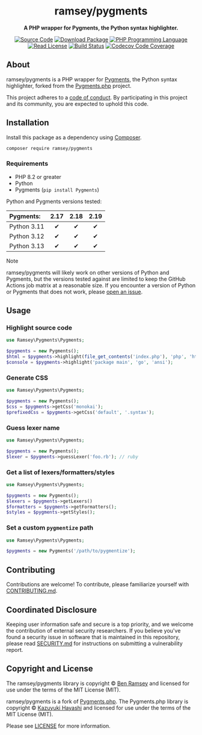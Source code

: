 <h1 align="center">ramsey/pygments</h1>

<p align="center">
    <strong>A PHP wrapper for Pygments, the Python syntax highlighter.</strong>
</p>

<p align="center">
    <a href="https://github.com/ramsey/pygments"><img src="https://img.shields.io/badge/source-ramsey/pygments-blue.svg?style=flat-square" alt="Source Code"></a>
    <a href="https://packagist.org/packages/ramsey/pygments"><img src="https://img.shields.io/packagist/v/ramsey/pygments.svg?style=flat-square&label=release" alt="Download Package"></a>
    <a href="https://php.net"><img src="https://img.shields.io/packagist/php-v/ramsey/pygments.svg?style=flat-square&colorB=%238892BF" alt="PHP Programming Language"></a>
    <a href="https://github.com/ramsey/pygments/blob/main/LICENSE"><img src="https://img.shields.io/packagist/l/ramsey/pygments.svg?style=flat-square&colorB=darkcyan" alt="Read License"></a>
    <a href="https://github.com/ramsey/pygments/actions/workflows/continuous-integration.yml"><img src="https://img.shields.io/github/actions/workflow/status/ramsey/pygments/continuous-integration.yml?branch=main&logo=github&style=flat-square" alt="Build Status"></a>
    <a href="https://codecov.io/gh/ramsey/pygments"><img src="https://img.shields.io/codecov/c/gh/ramsey/pygments?label=codecov&logo=codecov&style=flat-square" alt="Codecov Code Coverage"></a>
</p>

## About

ramsey/pygments is a PHP wrapper for [Pygments](https://pygments.org), the
Python syntax highlighter, forked from the
[Pygments.php](https://github.com/kzykhys/Pygments.php) project.

This project adheres to a [code of conduct](CODE_OF_CONDUCT.md).
By participating in this project and its community, you are expected to
uphold this code.

## Installation

Install this package as a dependency using [Composer](https://getcomposer.org).

``` bash
composer require ramsey/pygments
```

### Requirements

* PHP 8.2 or greater
* Python
* Pygments (`pip install Pygments`)

Python and Pygments versions tested:

| Pygments:   | 2.17 | 2.18 | 2.19 |
|:------------|:----:|:----:|:----:|
| Python 3.11 |  ✔   |  ✔   |  ✔   |
| Python 3.12 |  ✔   |  ✔   |  ✔   |
| Python 3.13 |  ✔   |  ✔   |  ✔   |

> [!NOTE]
> ramsey/pygments will likely work on other versions of Python and Pygments, but
> the versions tested against are limited to keep the GitHub Actions job matrix
> at a reasonable size. If you encounter a version of Python or Pygments that
> does not work, please [open an issue](https://github.com/ramsey/pygments/issues).

## Usage

### Highlight source code

``` php
use Ramsey\Pygments\Pygments;

$pygments = new Pygments();
$html = $pygments->highlight(file_get_contents('index.php'), 'php', 'html');
$console = $pygments->highlight('package main', 'go', 'ansi');
```

### Generate CSS

``` php
use Ramsey\Pygments\Pygments;

$pygments = new Pygments();
$css = $pygments->getCss('monokai');
$prefixedCss = $pygments->getCss('default', '.syntax');
```

### Guess lexer name

``` php
use Ramsey\Pygments\Pygments;

$pygments = new Pygments();
$lexer = $pygments->guessLexer('foo.rb'); // ruby
```

### Get a list of lexers/formatters/styles

``` php
use Ramsey\Pygments\Pygments;

$pygments = new Pygments();
$lexers = $pygments->getLexers()
$formatters = $pygments->getFormatters();
$styles = $pygments->getStyles();
```

### Set a custom `pygmentize` path

``` php
use Ramsey\Pygments\Pygments;

$pygments = new Pygments('/path/to/pygmentize');
```

## Contributing

Contributions are welcome! To contribute, please familiarize yourself with
[CONTRIBUTING.md](CONTRIBUTING.md).

## Coordinated Disclosure

Keeping user information safe and secure is a top priority, and we welcome the
contribution of external security researchers. If you believe you've found a
security issue in software that is maintained in this repository, please read
[SECURITY.md](SECURITY.md) for instructions on submitting a vulnerability report.

## Copyright and License

The ramsey/pygments library is copyright © [Ben Ramsey](https://benramsey.com)
and licensed for use under the terms of the MIT License (MIT).

ramsey/pygments is a fork of [Pygments.php](https://github.com/kzykhys/Pygments.php).
The Pygments.php library is copyright © [Kazuyuki Hayashi](https://github.com/kzykhys)
and licensed for use under the terms of the MIT License (MIT).

Please see [LICENSE](LICENSE) for more information.
